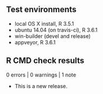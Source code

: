 ## Test environments
* local OS X install, R 3.5.1
* ubuntu 14.04 (on travis-ci), R 3.6.1
* win-builder (devel and release)
* appveyor, R 3.6.1

## R CMD check results

0 errors | 0 warnings | 1 note

* This is a new release.

